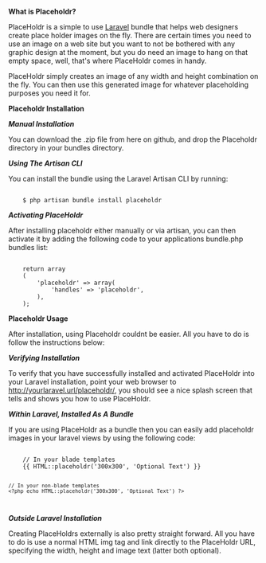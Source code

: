 **What is Placeholdr?**

PlaceHoldr is a simple to use [Laravel](http://laravel.com) bundle that helps web designers create place holder images on the fly. There are certain times you need to use an image on a web site but you want to not be bothered with any graphic design at the moment, but you do need an image to hang on that empty space, well, that's where PlaceHoldr comes in handy.

PlaceHoldr simply creates an image of any width and height combination on the fly. You can then use this generated image for whatever placeholding purposes you need it for.

**Placeholdr Installation**

***Manual Installation***

You can download the .zip file from here on github, and drop the Placeholdr directory in your bundles directory.

***Using The Artisan CLI***

You can install the bundle using the Laravel Artisan CLI by running:

<code>
	$ php artisan bundle install placeholdr
</code>

***Activating PlaceHoldr***

After installing placeholdr either manually or via artisan, you can then activate it by adding the following code to your applications bundle.php bundles list:

<code>
	return array
	(
		'placeholdr' => array(
			'handles' => 'placeholdr',
		),
	);
</code>

**Placeholdr Usage**

After installation, using Placeholdr couldnt be easier. All you have to do is follow the instructions below:

***Verifying Installation***

To verify that you have successfully installed and activated PlaceHoldr into your Laravel installation, point your web browser to http://yourlaravel.url/placeholdr/, you should see a nice splash screen that tells and shows you how to use PlaceHoldr.

***Within Laravel, Installed As A Bundle***

If you are using PlaceHoldr as a bundle then you can easily add placeholdr images in your laravel views by using the following code:

<code>
	// In your blade templates
	{{ HTML::placeholdr('300x300', 'Optional Text') }}

	// In your non-blade templates
	<?php echo HTML::placeholdr('300x300', 'Optional Text') ?>
</code>

***Outside Laravel Installation***

Creating PlaceHoldrs externally is also pretty straight forward. All you have to do is use a normal HTML img tag and link directly to the PlaceHoldr URL, specifying the width, height and image text (latter both optional).

<code>
	<img src="http://url.to/placeholdr/300x300/Optional+Text" alt="" />
</code>